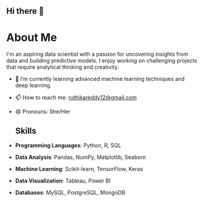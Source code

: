 ## Hi there 👋

# About Me
I'm an aspiring data scientist with a passion for uncovering insights from data and building predictive models. I enjoy working on challenging projects that require analytical thinking and creativity.

- 🌱 I’m currently learning advanced machine learning techniques and deep learning.
- 📫 How to reach me: ruthikareddy12@gmail.com
- 😄 Pronouns: She/Her

  ## Skills
- **Programming Languages**: Python, R, SQL
- **Data Analysis**: Pandas, NumPy, Matplotlib, Seaborn
- **Machine Learning**: Scikit-learn, TensorFlow, Keras
- **Data Visualization**: Tableau, Power BI
- **Databases**: MySQL, PostgreSQL, MongoDB


